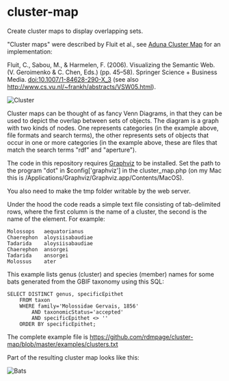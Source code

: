cluster-map
===========

Create cluster maps to display overlapping sets. 

"Cluster maps" were described by Fluit et al., see [Aduna Cluster Map](http://www.aduna-software.com/technology/clustermap) for an implementation:

Fluit, C., Sabou, M., & Harmelen, F. (2006). Visualizing the Semantic Web. (V. Geroimenko & C. Chen, Eds.) (pp. 45–58). Springer Science + Business Media. [doi:10.1007/1-84628-290-X_3](http://dx.doi.org/10.1007/1-84628-290-X_3) (see also http://www.cs.vu.nl/~frankh/abstracts/VSW05.html).

![Cluster](https://raw.github.com/rdmpage/cluster-map/master/diagrams/cluster-map-details.png)

Cluster maps can be thought of as fancy Venn Diagrams, in that they can be used to depict the overlap between sets of objects. The diagram is a graph with two kinds of nodes. One represents categories (in the example above, file formats and search terms), the other represents sets of objects that occur in one or more categories (in the example above, these are files that match the search terms "rdf" and "aperture").

The code in this repository requires [Graphviz](http://www.graphviz.org/) to be installed. Set the path to the program "dot" in $config['graphviz'] in the cluster_map.php (on my Mac this is /Applications/Graphviz/Graphviz.app/Contents/MacOS).

You also need to make the tmp folder writable by the web server.

Under the hood the code reads a simple text file consisting of tab-delimited rows, where the first column is the name of a cluster, the second is the name of the element. For example:

	Molossops	aequatorianus
	Chaerephon	aloysiisabaudiae
	Tadarida	aloysiisabaudiae
	Chaerephon	ansorgei
	Tadarida	ansorgei
	Molossus	ater

This example lists genus (cluster) and species (member) names for some bats generated from the GBIF taxonomy using this SQL:

	SELECT DISTINCT genus, specificEpithet 
		FROM taxon 
		WHERE family='Molossidae Gervais, 1856' 
			AND taxonomicStatus='accepted' 
			AND specificEpithet <> '' 
		ORDER BY specificEpithet;

The complete example file is https://github.com/rdmpage/cluster-map/blob/master/examples/clusters.txt

Part of the resulting cluster map looks like this:

![Bats](https://raw.github.com/rdmpage/cluster-map/master/diagrams/bats.png)
